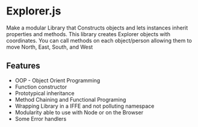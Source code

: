 # Explorer.js
Make a modular Library that Constructs objects and lets instances inherit properties and methods. This library creates Explorer objects with coordinates. You can call methods on each object/person allowing them to move North, East, South, and West

## Features 
* OOP - Object Orient Programming
* Function constructor 
* Prototypical inheritance
* Method Chaining and Functional Programing 
* Wrapping Library in a IFFE and not polluting namespace
* Modularity able to use with Node or on the Browser
* Some Error handlers
